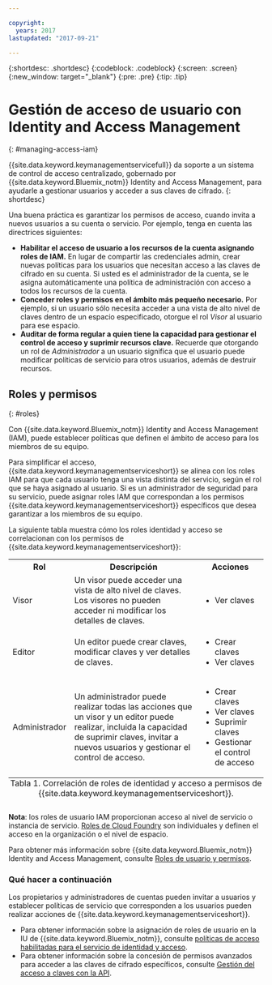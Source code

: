 ```yaml
---

copyright:
  years: 2017
lastupdated: "2017-09-21"

---
```


{:shortdesc: .shortdesc}
{:codeblock: .codeblock}
{:screen: .screen}
{:new_window: target="_blank"}
{:pre: .pre}
{:tip: .tip}

# Gestión de acceso de usuario con Identity and Access Management
{: #managing-access-iam}

{{site.data.keyword.keymanagementservicefull}} da soporte a un sistema de control de acceso centralizado, gobernado por {{site.data.keyword.Bluemix_notm}} Identity and Access Management, para ayudarle a gestionar usuarios y acceder a sus claves de cifrado.
{: shortdesc}

Una buena práctica es garantizar los permisos de acceso, cuando invita a nuevos usuarios a su cuenta o servicio. Por ejemplo, tenga en cuenta las directrices siguientes: 

- **Habilitar el acceso de usuario a los recursos de la cuenta asignando roles de IAM.**     En lugar de compartir las credenciales admin, crear nuevas políticas para los usuarios que necesitan acceso a las claves de cifrado en su cuenta. Si usted es el administrador de la cuenta, se le asigna automáticamente
una política de administración con acceso a todos los recursos de la cuenta.
- **Conceder roles y permisos en el ámbito más pequeño necesario.**
    Por ejemplo, si un usuario sólo necesita acceder a una vista de alto nivel de claves dentro de un espacio especificado, otorgue el rol _Visor_ al usuario para ese espacio.
- **Auditar de forma regular a quien tiene la capacidad para gestionar el control de acceso y suprimir recursos clave.**
    Recuerde que otorgando un rol de _Administrador_ a un usuario significa que el usuario puede modificar políticas de servicio para otros usuarios, además de destruir recursos.

## Roles y permisos
{: #roles}

Con {{site.data.keyword.Bluemix_notm}} Identity and Access Management (IAM), puede establecer políticas que definen el ámbito de acceso para los miembros de su equipo.

Para simplificar el acceso, {{site.data.keyword.keymanagementserviceshort}} se alinea con los roles IAM para que cada usuario tenga una vista distinta del servicio, según el rol que se haya asignado
al usuario. Si es un administrador de seguridad para su servicio, puede asignar roles IAM que correspondan a los permisos {{site.data.keyword.keymanagementserviceshort}} específicos que desea garantizar a los miembros de su equipo.

La siguiente tabla muestra cómo los roles identidad y acceso se correlacionan con los permisos de {{site.data.keyword.keymanagementserviceshort}}:
<table>
  <tr>
    <th>Rol</th>
    <th>Descripción</th>
    <th>Acciones</th>
  </tr>
  <tr>
    <td>Visor</td>
    <td>Un visor puede acceder una vista de alto nivel de claves. Los visores no pueden acceder ni modificar los detalles de claves.</td>
    <td>
      <ul>
        <li>Ver claves</li>
      </ul>
    </td>
  </tr>
  <tr>
    <td>Editor</td>
    <td>Un editor puede crear claves, modificar claves y ver detalles de claves.</td>
    <td>
      <ul>
        <li>Crear claves</li>
        <li>Ver claves</li>
      </ul>
    </td>
  </tr>
  <tr>
    <td>Administrador</td>
    <td>Un administrador puede realizar todas las acciones que un visor y un editor puede realizar, incluida la capacidad de suprimir claves, invitar a nuevos usuarios y gestionar el control de acceso. </td>
    <td>
      <ul>
        <li>Crear claves</li>
        <li>Ver claves</li>
        <li>Suprimir claves</li>
        <li>Gestionar el control de acceso</li>
      </ul>
    </td>
  </tr>
  <caption style="caption-side:bottom;">Tabla 1. Correlación de roles de identidad y acceso a permisos de {{site.data.keyword.keymanagementserviceshort}}.</caption>
</table>

**Nota**: los roles de usuario IAM proporcionan acceso al nivel de servicio o instancia de servicio. [Roles de Cloud Foundry](/docs/iam/users_roles.html#cfroles) son individuales y definen el acceso en la organización o el nivel de espacio.

Para obtener más información sobre {{site.data.keyword.Bluemix_notm}} Identity and Access Management, consulte [Roles de usuario y permisos](/docs/iam/users_roles.html#iamusermanpol).

### Qué hacer a continuación

Los propietarios y administradores de cuentas pueden invitar a usuarios y establecer políticas de servicio que corresponden a los usuarios pueden realizar acciones de {{site.data.keyword.keymanagementserviceshort}}.

- Para obtener información sobre la asignación de roles de usuario en la IU de {{site.data.keyword.Bluemix_notm}}, consulte [políticas de acceso habilitadas para el servicio de identidad y acceso](/docs/iam/iamusermanage.html#iammanidaccser).
- Para obtener información sobre la concesión de permisos avanzados para acceder a las claves de cifrado específicos, consulte [Gestión del acceso a claves con la API](/docs/services/keymgmt/keyprotect_manage_access_api.html).
